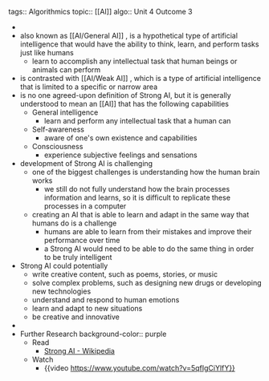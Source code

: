 tags:: Algorithmics
topic:: [[AI]] 
algo:: Unit 4 Outcome 3

-
- also known as [[AI/General AI]] , is a hypothetical type of artificial intelligence that would have the ability to think, learn, and perform tasks just like humans
	- learn to accomplish any intellectual task that human beings or animals can perform
- is contrasted with [[AI/Weak AI]] , which is a type of artificial intelligence that is limited to a specific or narrow area
- is no one agreed-upon definition of Strong AI, but it is generally understood to mean an [[AI]] that has the following capabilities
	- General intelligence
		- learn and perform any intellectual task that a human can
	- Self-awareness
		- aware of one's own existence and capabilities
	- Consciousness
		- experience subjective feelings and sensations
- development of Strong AI is challenging
	- one of the biggest challenges is understanding how the human brain works
		- we still do not fully understand how the brain processes information and learns, so it is difficult to replicate these processes in a computer
	- creating an AI that is able to learn and adapt in the same way that humans do is a challenge
		- humans are able to learn from their mistakes and improve their performance over time
		- a Strong AI would need to be able to do the same thing in order to be truly intelligent
- Strong AI could potentially
	- write creative content, such as poems, stories, or music
	- solve complex problems, such as designing new drugs or developing new technologies
	- understand and respond to human emotions
	- learn and adapt to new situations
	- be creative and innovative
-
- Further Research
  background-color:: purple
	- Read
		- [Strong AI - Wikipedia](https://en.wikipedia.org/wiki/Strong_AI_hypothesis)
	- Watch
		- {{video https://www.youtube.com/watch?v=5qfIgCiYlfY}}